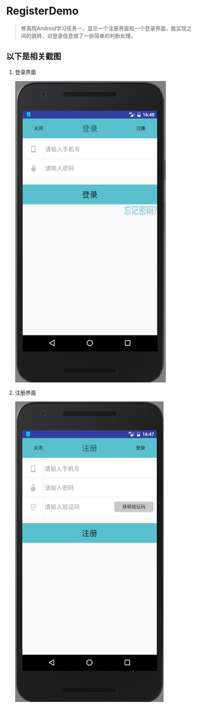 # **RegisterDemo**

> 修真院Android学习任务一，显示一个注册界面和一个登录界面，能实现之间的跳转，对登录信息做了一些简单的判断处理。

## 以下是相关截图

1. 登录界面

   ![image](https://github.com/xuwenping/RegisterDemo/raw/master/screenshots/login.png)

2. 注册界面

   ![image](https://github.com/xuwenping/RegisterDemo/raw/master/screenshots/register.png)

   ​
